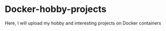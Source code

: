 # Docker-hobby-projects
Here, I will upload my hobby and interesting projects on Docker containers 
